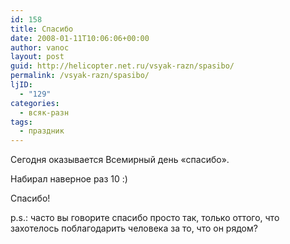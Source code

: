 ```yaml
---
id: 158
title: Спасибо
date: 2008-01-11T10:06:06+00:00
author: vanoc
layout: post
guid: http://helicopter.net.ru/vsyak-razn/spasibo/
permalink: /vsyak-razn/spasibo/
ljID:
  - "129"
categories:
  - всяк-разн
tags:
  - праздник
---
```

Сегодня оказывается Всемирный день &#171;спасибо&#187;.

Набирал наверное раз 10 :)

Спасибо!

p.s.: часто вы говорите спасибо просто так, только оттого, что захотелось поблагодарить человека за то, что он рядом?